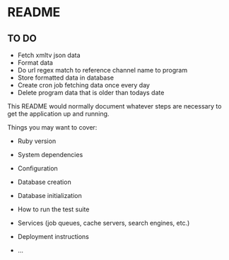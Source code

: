 # README

## TO DO
- Fetch xmltv json data
- Format data
- Do url regex match to reference channel name to program
- Store formatted data in database
- Create cron job fetching data once every day
- Delete program data that is older than todays date


This README would normally document whatever steps are necessary to get the
application up and running.

Things you may want to cover:

* Ruby version

* System dependencies

* Configuration

* Database creation

* Database initialization

* How to run the test suite

* Services (job queues, cache servers, search engines, etc.)

* Deployment instructions

* ...
